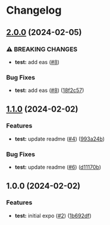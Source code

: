 # Changelog

## [2.0.0](https://github.com/dailywraith/rptest/compare/rptest-v1.1.0...rptest-v2.0.0) (2024-02-05)


### ⚠ BREAKING CHANGES

* **test:** add eas ([#8](https://github.com/dailywraith/rptest/issues/8))

### Bug Fixes

* **test:** add eas ([#8](https://github.com/dailywraith/rptest/issues/8)) ([18f2c57](https://github.com/dailywraith/rptest/commit/18f2c571d95e2a1d9fcb6cc8291f30321b52f8aa))

## [1.1.0](https://github.com/dailywraith/rptest/compare/rptest-v1.0.0...rptest-v1.1.0) (2024-02-02)


### Features

* **test:** update readme ([#4](https://github.com/dailywraith/rptest/issues/4)) ([993a24b](https://github.com/dailywraith/rptest/commit/993a24b38db19cef436bb7cc1a9bbaa308edcfab))


### Bug Fixes

* **test:** update readme ([#6](https://github.com/dailywraith/rptest/issues/6)) ([d11170b](https://github.com/dailywraith/rptest/commit/d11170b3c184d46ed9d91c678833eef4ce7edb86))

## 1.0.0 (2024-02-02)


### Features

* **test:** initial expo ([#2](https://github.com/dailywraith/rptest/issues/2)) ([1b692df](https://github.com/dailywraith/rptest/commit/1b692df3803dd912670ded63e006198151f026a4))
